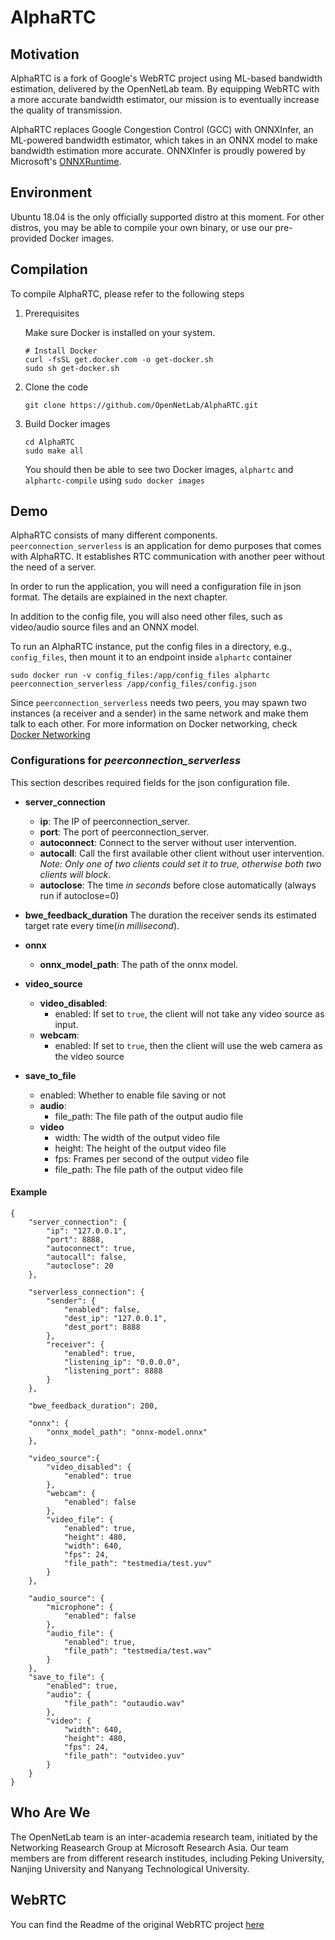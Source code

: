 # AlphaRTC

## Motivation
AlphaRTC is a fork of Google's WebRTC project using ML-based bandwidth estimation, delivered by the OpenNetLab team. By equipping WebRTC with a more accurate bandwidth estimator, our mission is to eventually increase the quality of transmission.

AlphaRTC replaces Google Congestion Control (GCC) with ONNXInfer, an ML-powered bandwidth estimator, which takes in an ONNX model to make bandwidth estimation more accurate. ONNXInfer is proudly powered by Microsoft's [ONNXRuntime](https://github.com/microsoft/onnxruntime).

## Environment
Ubuntu 18.04 is the only officially supported distro at this moment. For other distros, you may be able to compile your own binary, or use our pre-provided Docker images.

## Compilation

To compile AlphaRTC, please refer to the following steps

1. Prerequisites

   Make sure Docker is installed on your system.

   ```
   # Install Docker
   curl -fsSL get.docker.com -o get-docker.sh
   sudo sh get-docker.sh
   ```

2. Clone the code
   ```
   git clone https://github.com/OpenNetLab/AlphaRTC.git
   ```

3. Build Docker images
   ```
   cd AlphaRTC
   sudo make all
   ```
 
   You should then be able to see two Docker images, `alphartc` and `alphartc-compile` using `sudo docker images`
 
## Demo
AlphaRTC consists of many different components. `peerconnection_serverless` is an application for demo purposes that comes with AlphaRTC. It establishes RTC communication with another peer without the need of a server.

In order to run the application, you will need a configuration file in json format. The details are explained in the next chapter.

In addition to the config file, you will also need other files, such as video/audio source files and an ONNX model.

To run an AlphaRTC instance, put the config files in a directory, e.g., `config_files`, then mount it to an endpoint inside `alphartc` container

```
sudo docker run -v config_files:/app/config_files alphartc peerconnection_serverless /app/config_files/config.json
```

Since `peerconnection_serverless` needs two peers, you may spawn two instances (a receiver and a sender) in the same network and make them talk to each other. For more information on Docker networking, check [Docker Networking](https://docs.docker.com/network/network-tutorial-standalone/)

### Configurations for *peerconnection_serverless*
This section describes required fields for the json configuration file.

- **server_connection**
  - **ip**: The IP of peerconnection_server.
  - **port**: The port of peerconnection_server.
  - **autoconnect**: Connect to the server without user intervention.
  - **autocall**: Call the first available other client without user intervention. *Note: Only one of two clients could set it to true, otherwise both two clients will block*.
  - **autoclose**: The time *in seconds* before close automatically (always run if autoclose=0)

- **bwe_feedback_duration**
The duration the receiver sends its estimated target rate every time(*in millisecond*).

- **onnx**
  - **onnx_model_path**: The path of the onnx model.

- **video_source**
  - **video_disabled**:
    - enabled: If set to `true`, the client will not take any video source as input.
  - **webcam**:
    - enabled: If set to `true`, then the client will use the web camera as the video source

- **save_to_file**
  - enabled: Whether to enable file saving or not
  - **audio**:
      - file_path: The file path of the output audio file
  - **video**
      - width: The width of the output video file
      - height: The height of the output video file
      - fps: Frames per second of the output video file
      - file_path: The file path of the output video file

#### Example

```
{
    "server_connection": {
        "ip": "127.0.0.1",
        "port": 8888,
        "autoconnect": true,
        "autocall": false,
        "autoclose": 20
    },

    "serverless_connection": {
        "sender": {
            "enabled": false,
            "dest_ip": "127.0.0.1",
            "dest_port": 8888
        },
        "receiver": {
            "enabled": true,
            "listening_ip": "0.0.0.0",
            "listening_port": 8888
        }
    },

    "bwe_feedback_duration": 200,

    "onnx": {
        "onnx_model_path": "onnx-model.onnx"
    },

    "video_source":{
        "video_disabled": {
            "enabled": true
        },
        "webcam": {
            "enabled": false
        },
        "video_file": {
            "enabled": true,
            "height": 480,
            "width": 640,
            "fps": 24,
            "file_path": "testmedia/test.yuv"
        }
    },

    "audio_source": {
        "microphone": {
            "enabled": false
        },
        "audio_file": {
            "enabled": true,
            "file_path": "testmedia/test.wav"
        }
    },
    "save_to_file": {
        "enabled": true,
        "audio": {
            "file_path": "outaudio.wav"
        },
        "video": {
            "width": 640,
            "height": 480,
            "fps": 24,
            "file_path": "outvideo.yuv"
        }
    }
}
```
## Who Are We
The OpenNetLab team is an inter-academia research team, initiated by the Networking Reasearch Group at Microsoft Research Asia. Our team members are from different research institudes, including Peking University, Nanjing University and Nanyang Technological University.

## WebRTC
You can find the Readme of the original WebRTC project [here](./README.webrtc.md)